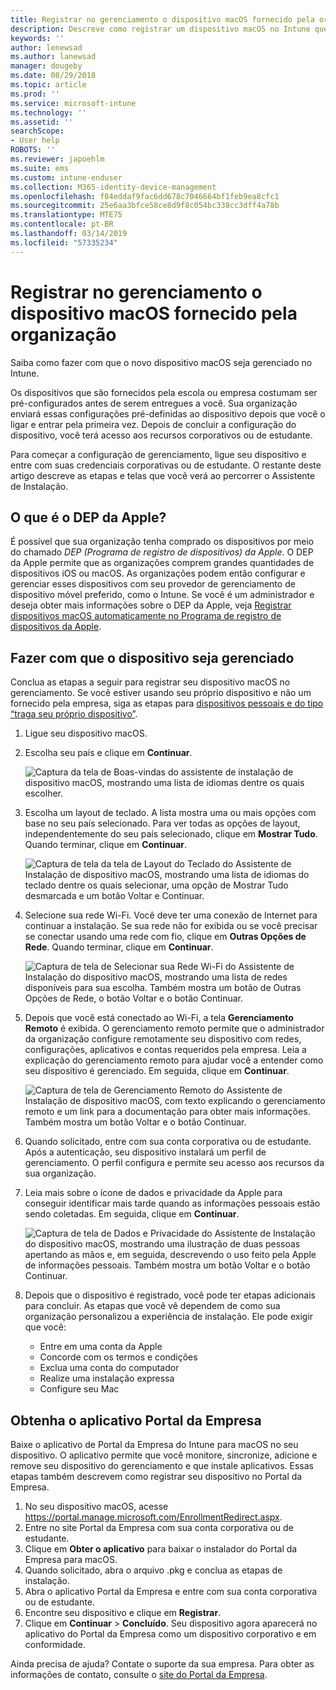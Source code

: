 ```yaml
---
title: Registrar no gerenciamento o dispositivo macOS fornecido pela organização | Microsoft Docs
description: Descreve como registrar um dispositivo macOS no Intune que foi comprado e fornecido pela sua organização.
keywords: ''
author: lenewsad
ms.author: lanewsad
manager: dougeby
ms.date: 08/29/2018
ms.topic: article
ms.prod: ''
ms.service: microsoft-intune
ms.technology: ''
ms.assetid: ''
searchScope:
- User help
ROBOTS: ''
ms.reviewer: japoehlm
ms.suite: ems
ms.custom: intune-enduser
ms.collection: M365-identity-device-management
ms.openlocfilehash: f84eddaf9fac6dd678c7046664bf1feb9ea8cfc1
ms.sourcegitcommit: 25e6aa3bfce58ce8d9f8c054bc338cc3dff4a78b
ms.translationtype: MTE75
ms.contentlocale: pt-BR
ms.lasthandoff: 03/14/2019
ms.locfileid: "57335234"
---
```

# <a name="enroll-your-organization-provided-macos-device-in-management"></a>Registrar no gerenciamento o dispositivo macOS fornecido pela organização

Saiba como fazer com que o novo dispositivo macOS seja gerenciado no Intune.  

Os dispositivos que são fornecidos pela escola ou empresa costumam ser pré-configurados antes de serem entregues a você. Sua organização enviará essas configurações pré-definidas ao dispositivo depois que você o ligar e entrar pela primeira vez. Depois de concluir a configuração do dispositivo, você terá acesso aos recursos corporativos ou de estudante. 

Para começar a configuração de gerenciamento, ligue seu dispositivo e entre com suas credenciais corporativas ou de estudante. O restante deste artigo descreve as etapas e telas que você verá ao percorrer o Assistente de Instalação.   

## <a name="what-is-apple-dep"></a>O que é o DEP da Apple?
É possível que sua organização tenha comprado os dispositivos por meio do chamado *DEP (Programa de registro de dispositivos) da Apple*. O DEP da Apple permite que as organizações comprem grandes quantidades de dispositivos iOS ou macOS. As organizações podem então configurar e gerenciar esses dispositivos com seu provedor de gerenciamento de dispositivo móvel preferido, como o Intune. Se você é um administrador e deseja obter mais informações sobre o DEP da Apple, veja [Registrar dispositivos macOS automaticamente no Programa de registro de dispositivos da Apple](https://docs.microsoft.com/intune/device-enrollment-program-enroll-macos).  

## <a name="get-your-device-managed"></a>Fazer com que o dispositivo seja gerenciado 
Conclua as etapas a seguir para registrar seu dispositivo macOS no gerenciamento. Se você estiver usando seu próprio dispositivo e não um fornecido pela empresa, siga as etapas para [dispositivos pessoais e do tipo “traga seu próprio dispositivo”](enroll-your-device-in-intune-macos-cp.md).  

1. Ligue seu dispositivo macOS. 
2. Escolha seu país e clique em **Continuar**.  

   ![Captura da tela de Boas-vindas do assistente de instalação de dispositivo macOS, mostrando uma lista de idiomas dentre os quais escolher.](./media/macos-dep-welcome-1808.png)   
3. Escolha um layout de teclado. A lista mostra uma ou mais opções com base no seu país selecionado. Para ver todas as opções de layout, independentemente do seu país selecionado, clique em **Mostrar Tudo**. Quando terminar, clique em **Continuar**.  

   ![Captura de tela da tela de Layout do Teclado do Assistente de Instalação de dispositivo macOS, mostrando uma lista de idiomas do teclado dentre os quais selecionar, uma opção de Mostrar Tudo desmarcada e um botão Voltar e Continuar.](./media/macos-dep-keyboard-1808.png)  
4. Selecione sua rede Wi-Fi. Você deve ter uma conexão de Internet para continuar a instalação. Se sua rede não for exibida ou se você precisar se conectar usando uma rede com fio, clique em **Outras Opções de Rede**. Quando terminar, clique em **Continuar**.  

   ![Captura de tela de Selecionar sua Rede Wi-Fi do Assistente de Instalação do dispositivo macOS, mostrando uma lista de redes disponíveis para sua escolha. Também mostra um botão de Outras Opções de Rede, o botão Voltar e o botão Continuar.](./media/macos-dep-wifi-1808.png)  
5. Depois que você está conectado ao Wi-Fi, a tela **Gerenciamento Remoto** é exibida. O gerenciamento remoto permite que o administrador da organização configure remotamente seu dispositivo com redes, configurações, aplicativos e contas requeridos pela empresa. Leia a explicação do gerenciamento remoto para ajudar você a entender como seu dispositivo é gerenciado. Em seguida, clique em **Continuar**.  

   ![Captura de tela de Gerenciamento Remoto do Assistente de Instalação de dispositivo macOS, com texto explicando o gerenciamento remoto e um link para a documentação para obter mais informações. Também mostra um botão Voltar e o botão Continuar.](./media/macos-dep-remote-management-1-1808.png)  
6. Quando solicitado, entre com sua conta corporativa ou de estudante. Após a autenticação, seu dispositivo instalará um perfil de gerenciamento. O perfil configura e permite seu acesso aos recursos da sua organização.  
7. Leia mais sobre o ícone de dados e privacidade da Apple para conseguir identificar mais tarde quando as informações pessoais estão sendo coletadas. Em seguida, clique em **Continuar**.  

   ![Captura de tela de Dados e Privacidade do Assistente de Instalação do dispositivo macOS, mostrando uma ilustração de duas pessoas apertando as mãos e, em seguida, descrevendo o uso feito pela Apple de informações pessoais. Também mostra um botão Voltar e o botão Continuar.](./media/macos-dep-apple-data-privacy-1808.png)  
8. Depois que o dispositivo é registrado, você pode ter etapas adicionais para concluir. As etapas que você vê dependem de como sua organização personalizou a experiência de instalação. Ele pode exigir que você:
    * Entre em uma conta da Apple
    * Concorde com os termos e condições
    * Exclua uma conta do computador
    * Realize uma instalação expressa
    * Configure seu Mac  
## <a name="get-the-company-portal-app"></a>Obtenha o aplicativo Portal da Empresa      
Baixe o aplicativo de Portal da Empresa do Intune para macOS no seu dispositivo. O aplicativo permite que você monitore, sincronize, adicione e remove seu dispositivo do gerenciamento e que instale aplicativos. Essas etapas também descrevem como registrar seu dispositivo no Portal da Empresa.  
1. No seu dispositivo macOS, acesse https://portal.manage.microsoft.com/EnrollmentRedirect.aspx.
2. Entre no site Portal da Empresa com sua conta corporativa ou de estudante. 
3. Clique em **Obter o aplicativo** para baixar o instalador do Portal da Empresa para macOS.
4. Quando solicitado, abra o arquivo .pkg e conclua as etapas de instalação.
4. Abra o aplicativo Portal da Empresa e entre com sua conta corporativa ou de estudante.
5. Encontre seu dispositivo e clique em **Registrar**.
6. Clique em **Continuar** > **Concluído**. Seu dispositivo agora aparecerá no aplicativo do Portal da Empresa como um dispositivo corporativo e em conformidade.

Ainda precisa de ajuda? Contate o suporte da sua empresa. Para obter as informações de contato, consulte o [site do Portal da Empresa](https://go.microsoft.com/fwlink/?linkid=2010980).
